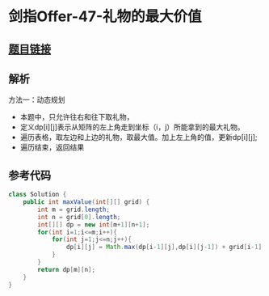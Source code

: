 # 剑指Offer-47-礼物的最大价值

## [题目链接](https://leetcode-cn.com/problems/li-wu-de-zui-da-jie-zhi-lcof/)

## 解析

方法一：动态规划
- 本题中，只允许往右和往下取礼物，
- 定义dp[i][j]表示从矩阵的左上角走到坐标（i，j）所能拿到的最大礼物。
- 遍历表格，取左边和上边的礼物，取最大值。加上左上角的值，更新dp[i][j];
- 遍历结束，返回结果


## 参考代码
```Java
class Solution {
    public int maxValue(int[][] grid) {
        int m = grid.length;
        int n = grid[0].length;
        int[][] dp = new int[m+1][n+1];
        for(int i=1;i<=m;i++){
            for(int j=1;j<=n;j++){
                dp[i][j] = Math.max(dp[i-1][j],dp[i][j-1]) + grid[i-1][j-1];
            }
        }
        return dp[m][n];
    }
}
```